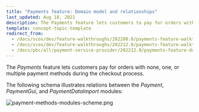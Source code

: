 ```yaml
---
title: "Payments feature: Domain model and relationships"
last_updated: Aug 18, 2021
description: The Payments feature lets customers to pay for orders with none, one, or multiple payment methods during the checkout process.
template: concept-topic-template
redirect_from:
  - /docs/scos/dev/feature-walkthroughs/202200.0/payments-feature-walkthrough.html
  - /docs/scos/dev/feature-walkthroughs/202212.0/payments-feature-walkthrough.html
  - /docs/pbc/all/payment-service-provider/202212.0/payments-feature-domain-model-and-relationships.html
---
```


The _Payments_ feature lets customers pay for orders with none, one, or multiple payment methods during the checkout process.

The following schema illustrates relations between the _Payment_, _PaymentGui_, and _PaymentDataImport_ modules:

<div class="width-100">

![payment-methods-modules-scheme.png](https://spryker.s3.eu-central-1.amazonaws.com/docs/Features/Payment/Payment+Methods+Overview/payment-methods-modules-scheme.png)

</div>
